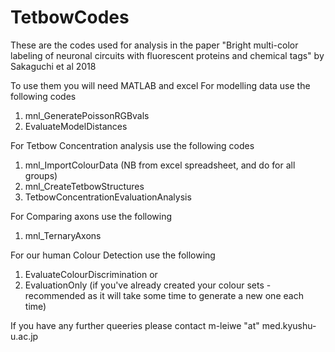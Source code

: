 # TetbowCodes
These are the codes used for analysis in the paper "Bright multi-color labeling of neuronal circuits with fluorescent proteins and chemical tags" by Sakaguchi et al 2018

To use them you will need MATLAB and excel
For modelling data use the following codes
1) mnl_GeneratePoissonRGBvals
2) EvaluateModelDistances

For Tetbow Concentration analysis use the following codes
1) mnl_ImportColourData (NB from excel spreadsheet, and do for all groups)
2) mnl_CreateTetbowStructures
3) TetbowConcentrationEvaluationAnalysis

For Comparing axons use the following
1) mnl_TernaryAxons

For our human Colour Detection use the following
1) EvaluateColourDiscrimination 
or
1) EvaluationOnly (if you've already created your colour sets - recommended as it will take some time to generate a new one each time)

If you have any further queeries please contact m-leiwe "at" med.kyushu-u.ac.jp
